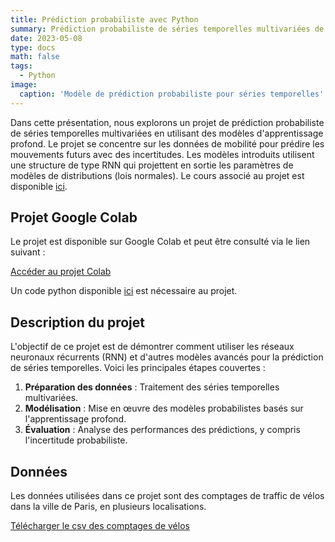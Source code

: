 ```yaml
---
title: Prédiction probabiliste avec Python
summary: Prédiction probabiliste de séries temporelles multivariées de mobilité avec des modèles basés sur l'apprentissage profond
date: 2023-05-08
type: docs
math: false
tags:
  - Python
image:
  caption: 'Modèle de prédiction probabiliste pour séries temporelles'
---
```


Dans cette présentation, nous explorons un projet de prédiction probabiliste de séries temporelles multivariées en utilisant des modèles d'apprentissage profond. Le projet se concentre sur les données de mobilité pour prédire les mouvements futurs avec des incertitudes. Les modèles introduits utilisent une structure de type RNN qui projettent en sortie les paramètres de modèles de distributions (lois normales). Le cours associé au projet est disponible [ici](https://github.com/pdenailly/Atelier-Summer-School/blob/main/Pr%C3%A9sentation_prediction_probabiliste.pdf).

## Projet Google Colab

Le projet est disponible sur Google Colab et peut être consulté via le lien suivant :

[Accéder au projet Colab](https://colab.research.google.com/github/pdenailly/Atelier-Summer-School/blob/main/Pr%C3%A9dictions_V%C3%A9los.ipynb#scrollTo=jkgfEYHLmokT)

Un code python disponible [ici](https://github.com/pdenailly/Atelier-Summer-School/blob/main/rolling_dataset.py) est nécessaire au projet.

## Description du projet

L'objectif de ce projet est de démontrer comment utiliser les réseaux neuronaux récurrents (RNN) et d'autres modèles avancés pour la prédiction de séries temporelles. Voici les principales étapes couvertes :

1. **Préparation des données** : Traitement des séries temporelles multivariées.
2. **Modélisation** : Mise en œuvre des modèles probabilistes basés sur l'apprentissage profond.
3. **Évaluation** : Analyse des performances des prédictions, y compris l'incertitude probabiliste.

## Données 

Les données utilisées dans ce projet sont des comptages de traffic de vélos dans la ville de Paris, en plusieurs localisations. 

[Télécharger le csv des comptages de vélos](https://github.com/pdenailly/Atelier-Summer-School/blob/main/bike_data.csv)


